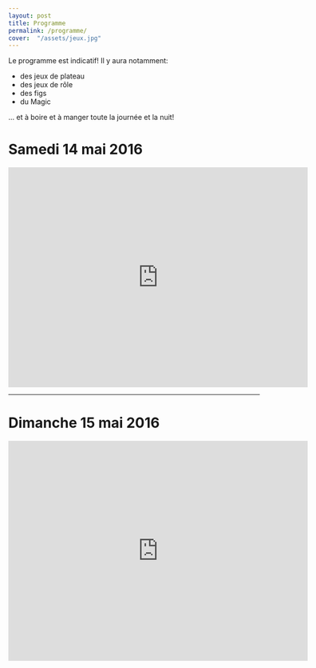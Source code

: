 ```yaml
---
layout: post
title: Programme
permalink: /programme/
cover:  "/assets/jeux.jpg"
---
```


Le programme est indicatif! Il y aura notamment:

* des jeux de plateau
* des jeux de rôle
* des figs 
* du Magic 

... et à boire et à manger toute la journée et la nuit!

# Samedi 14 mai 2016

<iframe src="https://docs.google.com/spreadsheets/d/1P9fTEVk-bEqWKDxWXCBr1NnSIpXGB04xY8Zdbz-Loag/pubhtml?gid=2007286678&amp;single=true&amp;widget=false&amp;headers=false&amp;chrome=false" width="600" height="440" frameborder="0" scrolling="no"></iframe>

___

# Dimanche 15 mai 2016

<iframe src="https://docs.google.com/spreadsheets/d/1P9fTEVk-bEqWKDxWXCBr1NnSIpXGB04xY8Zdbz-Loag/pubhtml?gid=1231439925&amp;single=true&amp;widget=false&amp;headers=false&amp;chrome=false" width="600" height="440" frameborder="0" scrolling="no"></iframe>